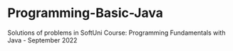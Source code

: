# Programming-Basic-Java
Solutions of problems in SoftUni Course: Programming Fundamentals with Java - September 2022
